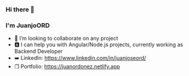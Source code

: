 ### Hi there 👋
### I'm JuanjoORD
- 👯 I’m looking to collaborate on any project
- 🅰️ I can help you with Angular/Node.js projects, currently working as Backend Developer
- ➡️ LinkedIn: https://www.linkedin.com/in/juanjoseord/
- ❐ Portfolio: https://juanordonez.netlify.app



<!--
**JuanjoORD/JuanjoORD** is a ✨ _special_ ✨ repository because its `README.md` (this file) appears on your GitHub profile.

Here are some ideas to get you started:

- 🔭 I’m currently working on ...
- 🌱 I’m currently learning ...
- 👯 I’m looking to collaborate on ...
- 🤔 I’m looking for help with ...
- 💬 Ask me about ...
- 📫 How to reach me: ...
- 😄 Pronouns: ...
- ⚡ Fun fact: ...
-->
